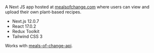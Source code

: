 A Next JS app hosted at [mealsofchange.com](https://mealsofchange.com/) where users can view and upload their own plant-based recipes.

- Next.js 12.0.7
- React 17.0.2
- Redux Toolkit
- Tailwind CSS 3

Works with [meals-of-change-api](https://github.com/jro31/meals-of-change-api).
